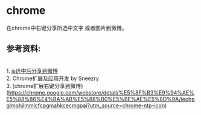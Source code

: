 # chrome
在chrome中右键分享所选中文字 或者图片到微博。


## 参考资料:
<br/>1. [js选中后分享到微博](https://www.zhangxinxu.com/wordpress/2011/02/js%E9%A1%B5%E9%9D%A2%E6%96%87%E5%AD%97%E9%80%89%E4%B8%AD%E5%90%8E%E5%88%86%E4%BA%AB%E5%88%B0%E6%96%B0%E6%B5%AA%E5%BE%AE%E5%8D%9A%E5%AE%9E%E7%8E%B0/)
<br/>2. Chrome扩展及应用开发 by Sneezry
<br/>3. [chrome扩展右键分享到微博}(https://chrome.google.com/webstore/detail/%E5%8F%B3%E9%94%AE%E5%88%86%E4%BA%AB%E5%88%B0%E5%BE%AE%E5%8D%9A/leohpglmohjlmmlcfcpgmahkcecmgpai?utm_source=chrome-ntp-icon)
